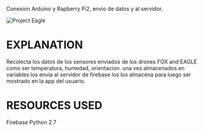 Conexion Arduino y Rapberry Pi2, envio de datos y al servidor.  

![Project Eagle](https://drive.google.com/file/d/0B1G6ktZEPmhpQTZNS09WdWs0Yk0/view?usp=sharing)

EXPLANATION
===========

Recolecta los datos de los sensores enviados de los drones FOX and EAGLE como ser temperatura, humedad, orientacion. una ves almacenados en variables los envia al servidor de firebase los los almacena para luego ser mostrado en la app del usuario.  

RESOURCES USED
==============

Firebase
Python 2.7
